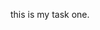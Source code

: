 this is my task one.
<!---
shreyanshi31paul/shreyanshi31paul is a ✨ special ✨ repository because its `README.md` (this file) appears on your GitHub profile.
You can click the Preview link to take a look at your changes.
--->

